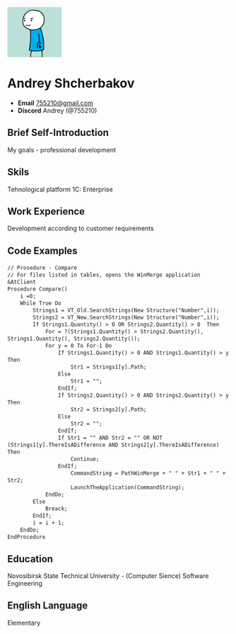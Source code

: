 ![logo](logo.png)
# Andrey Shcherbakov
* __Email__ 755210@gmail.com
* __Discord__ Andrey (@755210)
## Brief Self-Introduction
My goals - professional development
## Skils
Tehnological platform 1C: Enterprise
## Work Experience
Development according to customer requirements
## Code Examples
``` 1C: Enterprise
// Prosedure - Compare
// For files listed in tables, opens the WinMerge application
&AtClient
Prosedure Compare()	
	i =0;	
	While True Do		
		Strings1 = VT_Old.SearchStrings(New Structure("Number",i));
		Strings2 = VT_New.SearchStrings(New Structure("Number",i)); 		
		If Strings1.Quantity() > 0 OR Strings2.Quantity() > 0  Then			
			For = ?(Strings1.Quantity() > Strings2.Quantity(), Strings1.Quantity(), Strings2.Quantity());			
			For y = 0 To For-1 Do				
				If Strings1.Quantity() > 0 AND Strings1.Quantity() > y Then				
					Str1 = Strings1[y].Path;	
				Else
					Str1 = "";
				EndIf;				
				If Strings2.Quantity() > 0 AND Strings2.Quantity() > y Then				
					Str2 = Strings2[y].Path;	
				Else
					Str2 = "";
				EndIf;                				
				If Str1 = "" AND Str2 = "" OR NOT (Strings1[y].ThereIsADifference AND Strings2[y].ThereIsADifference) Then
					Continue;			
				EndIf;		
					CommandString = PathWinMerge + " " + Str1 + " " + Str2; 
					LaunchTheApplication(CommandString);						
			EndDo;			
		Else
			Breack;
		EndIf;		
	    i = i + 1;		
	EndDo;				
EndProcedure
```
## Education
Novosibirsk State Technical University - (Computer Sience) Software Engineering
## English Language 
Elementary